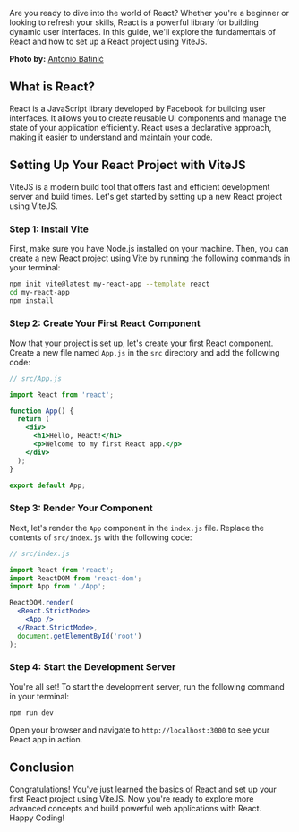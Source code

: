 <!-- ---
title: Learning the Basics of React with ViteJS
author: Nemesis
date: 2024-04-26
--- -->

<!-- # Learning the Basics of React with ViteJS -->

Are you ready to dive into the world of React? Whether you're a beginner or looking to refresh your skills, React is a powerful library for building dynamic user interfaces. In this guide, we'll explore the fundamentals of React and how to set up a React project using ViteJS.

**Photo by:** [Antonio Batinić](https://www.pexels.com/photo/black-screen-with-code-4164418/)

## What is React?

React is a JavaScript library developed by Facebook for building user interfaces. It allows you to create reusable UI components and manage the state of your application efficiently. React uses a declarative approach, making it easier to understand and maintain your code.

## Setting Up Your React Project with ViteJS

ViteJS is a modern build tool that offers fast and efficient development server and build times. Let's get started by setting up a new React project using ViteJS.

### Step 1: Install Vite

First, make sure you have Node.js installed on your machine. Then, you can create a new React project using Vite by running the following commands in your terminal:

```bash
npm init vite@latest my-react-app --template react
cd my-react-app
npm install
```

### Step 2: Create Your First React Component

Now that your project is set up, let's create your first React component. Create a new file named `App.js` in the `src` directory and add the following code:

```jsx
// src/App.js

import React from 'react';

function App() {
  return (
    <div>
      <h1>Hello, React!</h1>
      <p>Welcome to my first React app.</p>
    </div>
  );
}

export default App;
```

### Step 3: Render Your Component

Next, let's render the `App` component in the `index.js` file. Replace the contents of `src/index.js` with the following code:

```jsx
// src/index.js

import React from 'react';
import ReactDOM from 'react-dom';
import App from './App';

ReactDOM.render(
  <React.StrictMode>
    <App />
  </React.StrictMode>,
  document.getElementById('root')
);
```

### Step 4: Start the Development Server

You're all set! To start the development server, run the following command in your terminal:

```bash
npm run dev
```

Open your browser and navigate to `http://localhost:3000` to see your React app in action.

## Conclusion

Congratulations! You've just learned the basics of React and set up your first React project using ViteJS. Now you're ready to explore more advanced concepts and build powerful web applications with React.
\
Happy Coding!
